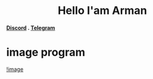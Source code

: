 <h1 align="center">Hello I'am Arman</h1>

<h4 aling="center">
  <a href="https://discord.com/invite/SFcSqZatPa">Discord</a>
  .
  <a href="https://t.me/Trash_sweetyyy">Telegram</a>
</h4>

# image program
[!image](for_README_file/image/registor_window.png)








